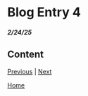 # Blog Entry 4
##### 2/24/25
## Content

[Previous](entry03.md) | [Next](entry05.md)

[Home](../README.md)
